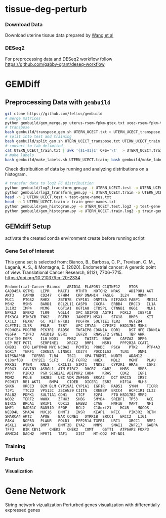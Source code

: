 # tissue-deg-perturb
### Download Data
Download uterine tissue data prepared by [Wang et al](https://figshare.com/articles/dataset/Data_record_1/5330539)

### DESeq2
For preprocessing data and DESeq2 workflow follow https://github.com/gabby-grant/deseq-workflow

# GEMDiff 
## Preprocessing Data with `gembuild` 
```bash
git clone https://github.com/feltus/gembuild
# merge matrices
python gembuild/gem_merge.py uterus-rsem-fpkm-gtex.txt ucec-rsem-fpkm-tcga-t.txt UTERN_UCECT.txt
# transpose
bash gembuild/transpose_gem.sh UTERN_UCECT.txt > UTERN_UCECT_transpose.txt
# split into test and training
bash gembuild/split_gem.sh UTERN_UCECT_transpose.txt UTERN_UCECT_train.txt UTERN_UCECT_test.txt
# convert to tab delimited
cat UTERN_UCECT_train.txt | awk '{$1=$1}1' OFS='\t'  > UTERN_UCECT.train; cat UTERN_UCECT_test.txt | awk '{$1=$1}1' OFS='\t'  > UTERN_UCECT.test
# make labels
bash gembuild/make_labels.sh UTERN_UCECT.train; bash gembuild/make_labels.sh UTERN_UCECT.test
```
Check distribuition of data by running and analyzing distributions on a histogram.
```bash
# transfor data to log2 FC distribuition
python gembuild/log2_transform_gem.py -i UTERN_UCECT.test -o UTERN_UCECT.test.log2
python gembuild/log2_transform_gem.py -i UTERN_UCECT.train -o UTERN_UCECT.train.log2
head -n 1 UTERN_UCECT.test > test-gene-names.txt
head -n 1 UTERN_UCECT.train > train-gene-names.txt
python gembuild/gem_histogram.py -e UTERN_UCECT.test.log2 -g test-gene-names.txt -o test-output-histogram.png -l
python gembuild/gem_histogram.py -e UTERN_UCECT.train.log2 -g train-gene-names.txt -o train-output-histogram.png -l
```
## GEMdiff Setup

 activate the created conda environment create before running script
 
### Gene Set of Interest
This gene set is selected from: 
Bianco, B., Barbosa, C. P., Trevisan, C. M., Laganà, A. S., & Montagna, E. (2020). Endometrial cancer: A genetic point of view. Translational Cancer Research, 9(12), 7706–7715. https://doi.org/10.21037/tcr-20-2334

```
Endometrial-Cancer-Bianco	ARID1A	ELAPOR1	C1QTNF12	MTOR	GADD45A	GSTM1	LEPR	MACF1	MTHFR	NOTCH2	NRAS	ADIPOR1	AGT	AKT3	CAPN9	CD247	CFHR4	CRP	DNAH14	FASLG	IL24	MDM4	MUC1	PTGS2	RHEX	ZBTB7B	CYP1B1	DNMT3A	EIF2AK3	FABP1	MEIS1	MSH2	MSH6	BARD1	BCL2L11	CASP8	CXCR4	ERBB4	ERCC3	IL1A	IL1R2	IMP4	MCM6	UGT1A1	UGT1A8	CTDSPL	CTNNB1	OGG1	MLH1	NPRL2	GFBR2	TLR9	VGLL4	XPC	ADIPOQ	AGTR1	FOXL2	IGSF10	PIK3CA	PIK3CB	TNK2	FGFR3	JAKMIP1	MSX1	STX18	BMP3	KIT	CXCL3	FBXW7	GC	KIT	NFKB1	PDGFRA	SULT1E1	TLR2	UGT2B4	CLPTM1L	IL7R	PRLR	TERT	APC	CMYA5	CYFIP2	HSD17B4	MSH3	PCDHGB4	PDGFRB	PIK3R1	RAD50	TNFAIP8	CDKN1A	DDR1	DST	HFE	CDKN1A	VEGFA	YIPF3	ARID1B	ESR1	IGF2R	RNASET2	SYNE1	TBP	AHR	C7orf50	EGFR	IL6	NOD1	PMS2	TWIST1	BRAF	CAPZA2	DPP6	LEP	MET	POT1	SERPINE1	XRCC2	BMP1	MSR1	PPP2R2A	CCAT1	CNBD1	CPQ	LAPTM4B	MYC	NCOA2	PCMTD1	PRKDC	PSCA	PTK2	PTP4A3	SOX17	TERF1	CDKN2A	LINGO2	CD274	PDCD1LG2	TLN1	DNM1	NIPSNAP3B	TGFBR1	TLR4	TSC1	XPA	TRDMT1	NUDT5	ADAM12	C10orf88	CYP2E1	SLF2	FAZ	FGFR2	HHEX	MBL2	MGMT	PLAU	PRKG1	PTEN	RNLS	CXCL12	SIRT1	TNKS2	CYP2R1	HRAS	IGF2	P2RX3	CAVIN3	ASRGL1	ATM	BIRC2	DHCR7	GAB2	HMBS	MMP3	MMP7	P2RX3	PGR	SCGB2A1	ADIPOR2	CHD4	KRAS	CDK2	IGF1	MDM2	POLE	SH2B3	UBC	VDR	ZNF605	BRCA2	DCT	ERCC5	IRS2	PCDH17	RB1	AKT1	BMP4	CIDEB	DICER1	ESR2	HIF1A	MLH3	SNX6	XRCC3	B2M	BLM	CYP19A1	CYP1A1	IGF1R	RAD51	SYNM	TICRR	TJP1	TTC23	VPS13C	ZSCAN29	CIITA	CREBBP	ERCC4	HCFC1R1	IL32	PALB2	PDPK1	SULT1A1	CDH1	CTCF	E2F4	FTO	HSD17B2	MMP2	NOD2	TERF2	WWOX	ZFHX3	SHBG	SMYD4	SREBF1	TP53	ACE	BIRC5	BRCA1	BRIP1	CDK12	ERBB2	CYGB	HNF1B	MAPT	NF1	NME1	RAD51C	RAD51D	SPOP	BCL2	C18orf21	MC4R	MOCOS	NEDD4L	SMAD4	MUC16	DNMT1	INSR	KEAP1	NFIC	PIK3R2	RETN	SMARCA4	AKT2	APOE	BAX	CCNE1	DYRK1B	ERCC1	ERCC2	LIG1	PAK4	NOP53	PLAUR	POLD1	PPP2R1A	TGFB1	URI1	XRCC1	BMP2	ASXL1	AURKA	BMP7	DNMT3B	EYA2	MMP9	SNAI1	ZNF217	GABPA	TFF3	BIK	CBY1	CHEK2	CHEK2	COMT	GSTT1	ATP6AP2	FOXP3	ARMCX4	DACH2	HPRT1	TAF1	XIST	MT-CO2	MT-ND1
```

### Training
### Perturb 
#### Visualization

# Gene Network 
String network vizualization
Perturbed genes visualization with differentially expressed genes

